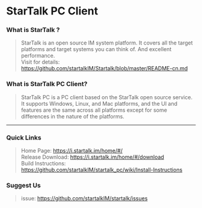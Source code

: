 **StarTalk PC Client**
===

### What is StarTalk ? 
> StarTalk is an open source IM system platform. It covers all the target platforms and target systems you can think of. And excellent performance. <br/>
 Visit  for details: https://github.com/startalkIM/Startalk/blob/master/README-cn.md  

### What is StarTalk PC Client?
> StarTalk PC is a PC client based on the StarTalk open source service. It supports Windows, Linux, and Mac platforms, and the UI and features are the same across all platforms except for some differences in the nature of the platforms. <br/>

***

### Quick Links
> Home Page: https://i.startalk.im/home/#/ <br/>
Release Download: https://i.startalk.im/home/#/download <br/>
Build Instructions: https://github.com/startalkIM/startalk_pc/wiki/Install-Instructions

### Suggest Us
> issue: https://github.com/startalkIM/startalk/issues
